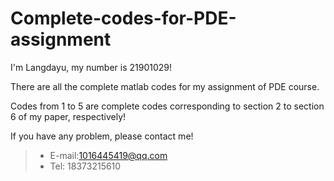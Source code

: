 # Complete-codes-for-PDE-assignment
I'm Langdayu, my number is 21901029!

There are all the complete matlab codes for my assignment of PDE course.

Codes from 1 to 5 are complete codes corresponding to section 2 to section 6 of my paper, respectively!

If you have any problem, please contact me!

> * E-mail:1016445419@qq.com
> * Tel: 18373215610

